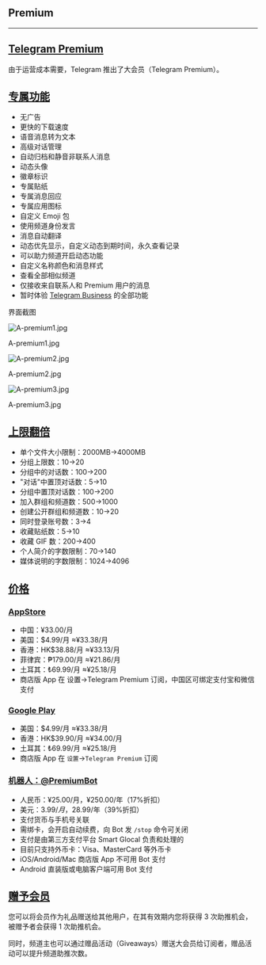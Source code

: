 ## Premium

---

## [Telegram Premium](#telegram-premium)

由于运营成本需要，Telegram 推出了大会员（Telegram Premium）。

## [专属功能](#专属功能)

- 无广告
- 更快的下载速度
- 语音消息转为文本
- 高级对话管理
- 自动归档和静音非联系人消息
- 动态头像
- 徽章标识
- 专属贴纸
- 专属消息回应
- 专属应用图标
- 自定义 Emoji 包
- 使用频道身份发言
- 消息自动翻译
- 动态优先显示，自定义动态到期时间，永久查看记录
- 可以助力频道开启动态功能
- 自定义名称颜色和消息样式
- 查看全部相似频道
- 仅接收来自联系人和 Premium 用户的消息
- 暂时体验 [Telegram Business](tgwiki/business) 的全部功能

界面截图

![A-premium1.jpg](https://cdn.jsdelivr.net/gh/tgwiki/images/A/premium1.jpg)

A-premium1.jpg

![A-premium2.jpg](https://cdn.jsdelivr.net/gh/tgwiki/images/A/premium2.jpg)

A-premium2.jpg

![A-premium3.jpg](https://cdn.jsdelivr.net/gh/tgwiki/images/A/premium3.jpg)

A-premium3.jpg

## [上限翻倍](#上限翻倍)

- 单个文件大小限制：2000MB->4000MB
- 分组上限数：10->20
- 分组中的对话数：100->200
- "对话"中置顶对话数：5->10
- 分组中置顶对话数：100->200
- 加入群组和频道数：500->1000
- 创建公开群组和频道数：10->20
- 同时登录账号数：3->4
- 收藏贴纸数：5->10
- 收藏 GIF 数：200->400
- 个人简介的字数限制：70->140
- 媒体说明的字数限制：1024->4096

## [价格](#价格)

### [AppStore](#appstore)

- 中国：¥33.00/月
- 美国：$4.99/月 ≈¥33.38/月
- 香港：HK$38.88/月 ≈¥33.13/月
- 菲律宾：₱179.00/月 ≈¥21.86/月
- 土耳其：₺69.99/月 ≈¥25.18/月
- 商店版 App 在 设置->Telegram Premium 订阅，中国区可绑定支付宝和微信支付

### [Google Play](#google-play)

- 美国：$4.99/月 ≈¥33.38/月
- 香港：HK$39.90/月 ≈¥34.00/月
- 土耳其：₺69.99/月 ≈¥25.18/月
- 商店版 App 在 `设置`\->`Telegram Premium` 订阅

### [机器人：](#机器人-premiumbot)[@PremiumBot](https://t.me/PremiumBot)

- 人民币：¥25.00/月，¥250.00/年（17%折扣）
- 美元：$3.99/月，$28.99/年（39%折扣）
- 支付货币与手机号关联
- 需绑卡，会开启自动续费，向 Bot 发 `/stop` 命令可关闭
- 支付是由第三方支付平台 Smart Glocal 负责和处理的
- 目前只支持外币卡：Visa、MasterCard 等外币卡
- iOS/Android/Mac 商店版 App 不可用 Bot 支付
- Android 直装版或电脑客户端可用 Bot 支付

## [赠予会员](#赠予会员)

您可以将会员作为礼品赠送给其他用户，在其有效期内您将获得 3 次助推机会，被赠予者会获得 1 次助推机会。

同时，频道主也可以通过赠品活动（Giveaways）赠送大会员给订阅者，赠品活动可以提升频道助推次数。
